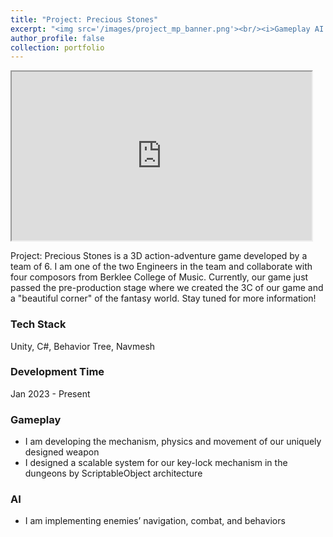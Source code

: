 ```yaml
---
title: "Project: Precious Stones"
excerpt: "<img src='/images/project_mp_banner.png'><br/><i>Gameplay AI Engineer / C# / Unity<i>"
author_profile: false
collection: portfolio
---
```


<iframe width="480" height="270"
    src="https://www.youtube.com/embed/26ij_otV9c8">
</iframe>

Project: Precious Stones is a 3D action-adventure game developed by a team of 6. I am one of the two Engineers in the team and collaborate with four composors from Berklee College of Music. Currently, our game just passed the pre-production stage where we created the 3C of our game and a "beautiful corner" of the fantasy world. Stay tuned for more information!

### Tech Stack
Unity, C#, Behavior Tree, Navmesh

### Development Time
Jan 2023 - Present

### Gameplay 
* I am developing the mechanism, physics and movement of our uniquely designed weapon
* I designed a scalable system for our key-lock mechanism in the dungeons by ScriptableObject architecture

### AI
* I am implementing enemies’ navigation, combat, and behaviors